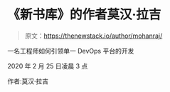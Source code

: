 # 《新书库》的作者莫汉·拉吉

> 原文：<https://thenewstack.io/author/mohanraj/>

一名工程师如何引领单一 DevOps 平台的开发

2020 年 2 月 25 日凌晨 3 点

作者:莫汉·拉吉